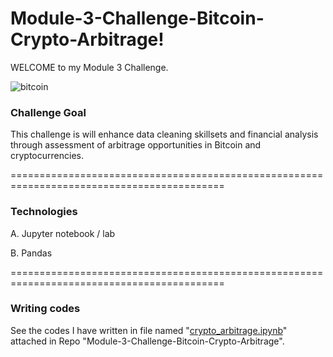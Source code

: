 # Module-3-Challenge-Bitcoin-Crypto-Arbitrage!

WELCOME to my Module 3 Challenge.

![bitcoin](https://user-images.githubusercontent.com/108433370/180120811-29065d85-f69a-4318-af26-418a17d2e6bf.jpg)


### Challenge Goal 

This challenge is will enhance data cleaning skillsets and financial analysis through assessment of arbitrage opportunities in Bitcoin and cryptocurrencies.

===========================================================================================

### Technologies
 
A. Jupyter notebook / lab
 
B. Pandas
   
===========================================================================================


### Writing codes

See the codes I have written in file named "[crypto_arbitrage.ipynb](https://github.com/lenmunar30/Module-3-Challenge-Bitcoin-Crypto-Arbitrage/blob/main/crypto_arbitrage.ipynb)" attached in Repo "Module-3-Challenge-Bitcoin-Crypto-Arbitrage".

